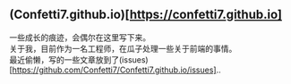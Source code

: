 ## (Confetti7.github.io)[https://confetti7.github.io]

一些成长的痕迹，会偶尔在这里写下来。<br/>
关于我，目前作为一名工程师，在瓜子处理一些关于前端的事情。<br/>
最近偷懒，写的一些文章放到了(issues)[https://github.com/Confetti7/Confetti7.github.io/issues]..
